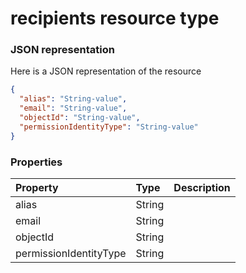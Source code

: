 # recipients resource type



### JSON representation

Here is a JSON representation of the resource

<!-- {
  "blockType": "resource",
  "optionalProperties": [

  ],
  "@odata.type": "microsoft.graph.recipients"
}-->

```json
{
  "alias": "String-value",
  "email": "String-value",
  "objectId": "String-value",
  "permissionIdentityType": "String-value"
}

```
### Properties
| Property	   | Type	|Description|
|:---------------|:--------|:----------|
|alias|String||
|email|String||
|objectId|String||
|permissionIdentityType|String||

<!-- uuid: fc5f0a11-d8b5-4b75-88f9-2a13c2259a17
2015-10-18 19:39:28 UTC -->
<!-- {
  "type": "#page.annotation",
  "description": "recipients resource",
  "keywords": "",
  "section": "documentation",
  "tocPath": ""
}-->